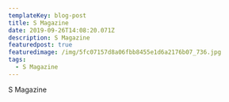 ```yaml
---
templateKey: blog-post
title: S Magazine
date: 2019-09-26T14:08:20.071Z
description: S Magazine
featuredpost: true
featuredimage: /img/5fc07157d8a06fbb8455e1d6a2176b07_736.jpg
tags:
  - S Magazine
---
```

S Magazine
